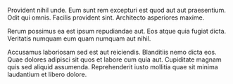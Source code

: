 Provident nihil unde. Eum sunt rem excepturi est quod aut aut praesentium. Odit qui omnis. Facilis provident sint. Architecto asperiores maxime.
 Rerum possimus ea est ipsum repudiandae aut. Eos atque quia fugiat dicta. Veritatis numquam eum quam numquam aut nihil.
 Accusamus laboriosam sed est aut reiciendis. Blanditiis nemo dicta eos. Quae dolores adipisci sit quos et labore cum quia aut. Cupiditate magnam quis sed aliquid assumenda. Reprehenderit iusto mollitia quae sit minima laudantium et libero dolore.